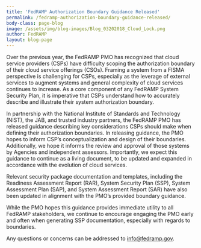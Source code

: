 ```yaml
---
title: 'FedRAMP Authorization Boundary Guidance Released'
permalink: /fedramp-authorization-boundary-guidance-released/
body-class: page-blog
image: /assets/img/blog-images/Blog_03202018_Cloud_Lock.png
author: FedRAMP
layout: blog-page
---
```


Over the previous year, the FedRAMP PMO has recognized that cloud service providers (CSPs) have difficulty scoping the authorization boundary of their cloud service offerings (CSOs). Framing a system from a FISMA perspective is challenging for CSPs, especially as the leverage of external services to augment systems and general complexity of cloud services continues to increase. As a core component of any FedRAMP System Security Plan, it is imperative that CSPs understand how to accurately describe and illustrate their system authorization boundary.

In partnership with the National Institute of Standards and Technology (NIST), the JAB, and trusted industry partners, the FedRAMP PMO has released guidance describing key considerations CSPs should make when defining their authorization boundaries. In releasing guidance, the PMO hopes to inform CSP’s conceptualization and design of their boundaries. Additionally, we hope it informs the review and approval of those systems by Agencies and independent assessors. Importantly, we expect this guidance to continue as a living document, to be updated and expanded in accordance with the evolution of cloud services. 

Relevant security package documentation and templates, including the Readiness Assessment Report (RAR), System Security Plan (SSP), System Assessment Plan (SAP), and System Assessment Report (SAR) have also been updated in alignment with the PMO’s provided boundary guidance. 

While the PMO hopes this guidance provides immediate utility to all FedRAMP stakeholders, we continue to encourage engaging the PMO early and often when generating SSP documentation, especially with regards to boundaries. 

Any questions or concerns can be addressed to info@fedramp.gov.

